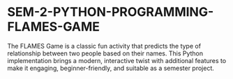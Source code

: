 # SEM-2-PYTHON-PROGRAMMING-FLAMES-GAME
The FLAMES Game is a classic fun activity that predicts the type of relationship between two people based on their names. This Python implementation brings a modern, interactive twist with additional features to make it engaging, beginner-friendly, and suitable as a semester project.
